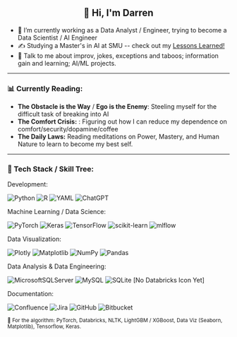 <h2 align="center">👋 Hi, I'm Darren </h2>


- 🔭 I’m currently working as a Data Analyst / Engineer, trying to become a Data Scientist / AI Engineer
- ✍ Studying a Master's in AI at SMU -- check out my [Lessons Learned!](https://github.com/1darren/lessons_from_AI_masters/tree/main)
- 💬 Talk to me about improv, jokes, exceptions and taboos; information gain and learning; AI/ML projects.

-------

### 📊 **Currently Reading:**

- **The Obstacle is the Way** / **Ego is the Enemy**: Steeling myself for the difficult task of breaking into AI
- **The Comfort Crisis:** : Figuring out how I can reduce my dependence on comfort/security/dopamine/coffee
- **The Daily Laws:** Reading meditations on Power, Mastery, and Human Nature to learn to become my best self.

-------
<!--
**📝 Latest Blog Posts**

<p align="center">
  <a href="[https://blog.athulcyriac.in](https://1df.co/)">Personal Blog</a> •
  <a href="https://twitter.com/athulcajay">Linkedin</a>
</p>
-------
-->
### 🌴 Tech Stack / Skill Tree:



Development:

![Python](https://img.shields.io/badge/python-3670A0?style=for-the-badge&logo=python&logoColor=ffdd54) ![R](https://img.shields.io/badge/r-%23276DC3.svg?style=for-the-badge&logo=r&logoColor=white) ![YAML](https://img.shields.io/badge/yaml-%23ffffff.svg?style=for-the-badge&logo=yaml&logoColor=151515) ![ChatGPT](https://img.shields.io/badge/chatGPT-74aa9c?style=for-the-badge&logo=openai&logoColor=white) 

Machine Learning / Data Science:

![PyTorch](https://img.shields.io/badge/PyTorch-%23EE4C2C.svg?style=for-the-badge&logo=PyTorch&logoColor=white) ![Keras](https://img.shields.io/badge/Keras-%23D00000.svg?style=for-the-badge&logo=Keras&logoColor=white) ![TensorFlow](https://img.shields.io/badge/TensorFlow-%23FF6F00.svg?style=for-the-badge&logo=TensorFlow&logoColor=white) ![scikit-learn](https://img.shields.io/badge/scikit--learn-%23F7931E.svg?style=for-the-badge&logo=scikit-learn&logoColor=white) ![mlflow](https://img.shields.io/badge/mlflow-%23d9ead3.svg?style=for-the-badge&logo=numpy&logoColor=blue) 

Data Visualization: 

![Plotly](https://img.shields.io/badge/Plotly-%233F4F75.svg?style=for-the-badge&logo=plotly&logoColor=white) ![Matplotlib](https://img.shields.io/badge/Matplotlib-%23ffffff.svg?style=for-the-badge&logo=Matplotlib&logoColor=black) ![NumPy](https://img.shields.io/badge/numpy-%23013243.svg?style=for-the-badge&logo=numpy&logoColor=white) ![Pandas](https://img.shields.io/badge/pandas-%23150458.svg?style=for-the-badge&logo=pandas&logoColor=white)

Data Analysis & Data Engineering: 

![MicrosoftSQLServer](https://img.shields.io/badge/Microsoft%20SQL%20Server-CC2927?style=for-the-badge&logo=microsoft%20sql%20server&logoColor=white) ![MySQL](https://img.shields.io/badge/mysql-4479A1.svg?style=for-the-badge&logo=mysql&logoColor=white) ![SQLite](https://img.shields.io/badge/sqlite-%2307405e.svg?style=for-the-badge&logo=sqlite&logoColor=white) [No Databricks Icon Yet]

Documentation: 

![Confluence](https://img.shields.io/badge/confluence-%23172BF4.svg?style=for-the-badge&logo=confluence&logoColor=white) ![Jira](https://img.shields.io/badge/jira-%230A0FFF.svg?style=for-the-badge&logo=jira&logoColor=white) ![GitHub](https://img.shields.io/badge/github-%23121011.svg?style=for-the-badge&logo=github&logoColor=white) ![Bitbucket](https://img.shields.io/badge/bitbucket-%230047B3.svg?style=for-the-badge&logo=bitbucket&logoColor=white)

<sub>🔎 For the algorithm: PyTorch, Databricks, NLTK, LightGBM / XGBoost, Data Viz (Seaborn, Matplotlib), Tensorflow, Keras.</sub>
